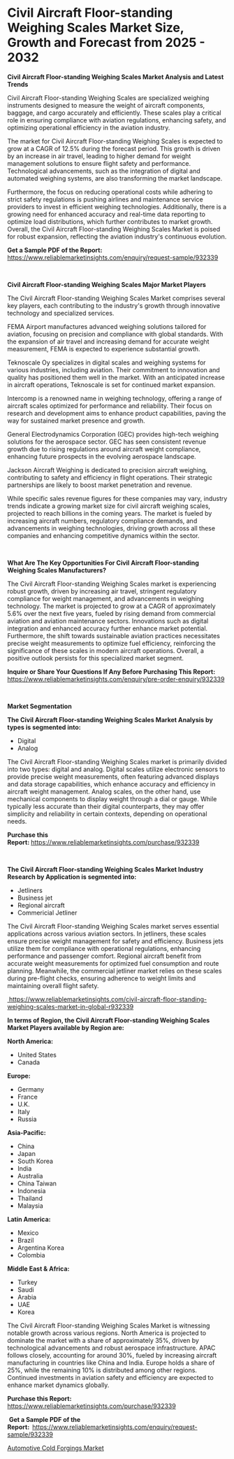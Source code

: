 <p><h1>Civil Aircraft Floor-standing Weighing Scales Market Size, Growth and Forecast from 2025 - 2032</h1></p><p><strong>Civil Aircraft Floor-standing Weighing Scales Market Analysis and Latest Trends</strong></p>
<p><p>Civil Aircraft Floor-standing Weighing Scales are specialized weighing instruments designed to measure the weight of aircraft components, baggage, and cargo accurately and efficiently. These scales play a critical role in ensuring compliance with aviation regulations, enhancing safety, and optimizing operational efficiency in the aviation industry.</p><p>The market for Civil Aircraft Floor-standing Weighing Scales is expected to grow at a CAGR of 12.5% during the forecast period. This growth is driven by an increase in air travel, leading to higher demand for weight management solutions to ensure flight safety and performance. Technological advancements, such as the integration of digital and automated weighing systems, are also transforming the market landscape. </p><p>Furthermore, the focus on reducing operational costs while adhering to strict safety regulations is pushing airlines and maintenance service providers to invest in efficient weighing technologies. Additionally, there is a growing need for enhanced accuracy and real-time data reporting to optimize load distributions, which further contributes to market growth. Overall, the Civil Aircraft Floor-standing Weighing Scales Market is poised for robust expansion, reflecting the aviation industry's continuous evolution.</p></p>
<p><strong>Get a Sample PDF of the Report:&nbsp;</strong> <a href="https://www.reliablemarketinsights.com/enquiry/request-sample/932339?utm_campaign=3268&utm_medium=2&utm_source=Github&utm_content=ia&utm_term=21032025&utm_id=civil-aircraft-floor-standing-weighing-scales">https://www.reliablemarketinsights.com/enquiry/request-sample/932339</a></p>
<p>&nbsp;</p>
<p><strong>Civil Aircraft Floor-standing Weighing Scales Major Market Players</strong></p>
<p><p>The Civil Aircraft Floor-standing Weighing Scales Market comprises several key players, each contributing to the industry's growth through innovative technology and specialized services. </p><p>FEMA Airport manufactures advanced weighing solutions tailored for aviation, focusing on precision and compliance with global standards. With the expansion of air travel and increasing demand for accurate weight measurement, FEMA is expected to experience substantial growth.</p><p>Teknoscale Oy specializes in digital scales and weighing systems for various industries, including aviation. Their commitment to innovation and quality has positioned them well in the market. With an anticipated increase in aircraft operations, Teknoscale is set for continued market expansion.</p><p>Intercomp is a renowned name in weighing technology, offering a range of aircraft scales optimized for performance and reliability. Their focus on research and development aims to enhance product capabilities, paving the way for sustained market presence and growth.</p><p>General Electrodynamics Corporation (GEC) provides high-tech weighing solutions for the aerospace sector. GEC has seen consistent revenue growth due to rising regulations around aircraft weight compliance, enhancing future prospects in the evolving aerospace landscape.</p><p>Jackson Aircraft Weighing is dedicated to precision aircraft weighing, contributing to safety and efficiency in flight operations. Their strategic partnerships are likely to boost market penetration and revenue.</p><p>While specific sales revenue figures for these companies may vary, industry trends indicate a growing market size for civil aircraft weighing scales, projected to reach billions in the coming years. The market is fueled by increasing aircraft numbers, regulatory compliance demands, and advancements in weighing technologies, driving growth across all these companies and enhancing competitive dynamics within the sector.</p></p>
<p>&nbsp;</p>
<p><strong>What Are The Key Opportunities For Civil Aircraft Floor-standing Weighing Scales Manufacturers?</strong></p>
<p><p>The Civil Aircraft Floor-standing Weighing Scales market is experiencing robust growth, driven by increasing air travel, stringent regulatory compliance for weight management, and advancements in weighing technology. The market is projected to grow at a CAGR of approximately 5.6% over the next five years, fueled by rising demand from commercial aviation and aviation maintenance sectors. Innovations such as digital integration and enhanced accuracy further enhance market potential. Furthermore, the shift towards sustainable aviation practices necessitates precise weight measurements to optimize fuel efficiency, reinforcing the significance of these scales in modern aircraft operations. Overall, a positive outlook persists for this specialized market segment.</p></p>
<p><strong>Inquire or Share Your Questions If Any Before Purchasing This Report:</strong> <a href="https://www.reliablemarketinsights.com/enquiry/pre-order-enquiry/932339?utm_campaign=3268&utm_medium=2&utm_source=Github&utm_content=ia&utm_term=21032025&utm_id=civil-aircraft-floor-standing-weighing-scales">https://www.reliablemarketinsights.com/enquiry/pre-order-enquiry/932339</a></p>
<p>&nbsp;</p>
<p><strong>Market Segmentation</strong></p>
<p><strong>The Civil Aircraft Floor-standing Weighing Scales Market Analysis by types is segmented into:</strong></p>
<p><ul><li>Digital</li><li>Analog</li></ul></p>
<p><p>The Civil Aircraft Floor-standing Weighing Scales market is primarily divided into two types: digital and analog. Digital scales utilize electronic sensors to provide precise weight measurements, often featuring advanced displays and data storage capabilities, which enhance accuracy and efficiency in aircraft weight management. Analog scales, on the other hand, use mechanical components to display weight through a dial or gauge. While typically less accurate than their digital counterparts, they may offer simplicity and reliability in certain contexts, depending on operational needs.</p></p>
<p><strong>Purchase this Report:&nbsp;</strong><a href="https://www.reliablemarketinsights.com/purchase/932339?utm_campaign=3268&utm_medium=2&utm_source=Github&utm_content=ia&utm_term=21032025&utm_id=civil-aircraft-floor-standing-weighing-scales">https://www.reliablemarketinsights.com/purchase/932339</a></p>
<p>&nbsp;</p>
<p><strong>The Civil Aircraft Floor-standing Weighing Scales Market Industry Research by Application is segmented into:</strong></p>
<p><ul><li>Jetliners</li><li>Business jet</li><li>Regional aircraft</li><li>Commericial Jetliner</li></ul></p>
<p><p>The Civil Aircraft Floor-standing Weighing Scales market serves essential applications across various aviation sectors. In jetliners, these scales ensure precise weight management for safety and efficiency. Business jets utilize them for compliance with operational regulations, enhancing performance and passenger comfort. Regional aircraft benefit from accurate weight measurements for optimized fuel consumption and route planning. Meanwhile, the commercial jetliner market relies on these scales during pre-flight checks, ensuring adherence to weight limits and maintaining overall flight safety.</p></p>
<p><a href="https://www.reliablemarketinsights.com/civil-aircraft-floor-standing-weighing-scales-market-in-global-r932339?utm_campaign=3268&utm_medium=2&utm_source=Github&utm_content=ia&utm_term=21032025&utm_id=civil-aircraft-floor-standing-weighing-scales">&nbsp;https://www.reliablemarketinsights.com/civil-aircraft-floor-standing-weighing-scales-market-in-global-r932339</a></p>
<p><strong>In terms of Region, the Civil Aircraft Floor-standing Weighing Scales Market Players available by Region are:</strong></p>
<p>
    <p> <strong> North America: </strong>
        <ul>
            <li>United States</li>
            <li>Canada</li>
        </ul>
        </p> 
    <p> <strong> Europe: </strong>
        <ul>
            <li>Germany</li>
            <li>France</li>
            <li>U.K.</li>
            <li>Italy</li>
            <li>Russia</li>
        </ul>
        </p> 
    <p> <strong> Asia-Pacific: </strong>
        <ul>
            <li>China</li>
            <li>Japan</li>
            <li>South Korea</li>
            <li>India</li>
            <li>Australia</li>
            <li>China Taiwan</li>
            <li>Indonesia</li>
            <li>Thailand</li>
            <li>Malaysia</li>
        </ul>
        </p> 
    <p> <strong> Latin America: </strong>
        <ul>
            <li>Mexico</li>
            <li>Brazil</li>
            <li>Argentina Korea</li>
            <li>Colombia</li>
        </ul>
        </p> 
    <p> <strong> Middle East & Africa: </strong>
        <ul>
            <li>Turkey</li>
            <li>Saudi</li>
            <li>Arabia</li>
            <li>UAE</li>
            <li>Korea</li>
        </ul>
    </p>
    </p>
<p><p>The Civil Aircraft Floor-standing Weighing Scales Market is witnessing notable growth across various regions. North America is projected to dominate the market with a share of approximately 35%, driven by technological advancements and robust aerospace infrastructure. APAC follows closely, accounting for around 30%, fueled by increasing aircraft manufacturing in countries like China and India. Europe holds a share of 25%, while the remaining 10% is distributed among other regions. Continued investments in aviation safety and efficiency are expected to enhance market dynamics globally.</p></p>
<p><strong>Purchase this Report: </strong><a href="https://www.reliablemarketinsights.com/purchase/932339?utm_campaign=3268&utm_medium=2&utm_source=Github&utm_content=ia&utm_term=21032025&utm_id=civil-aircraft-floor-standing-weighing-scales">https://www.reliablemarketinsights.com/purchase/932339</a></p>
<p>&nbsp;<strong>Get a Sample PDF of the Report:&nbsp;&nbsp;</strong><a href="https://www.reliablemarketinsights.com/enquiry/request-sample/932339?utm_campaign=3268&utm_medium=2&utm_source=Github&utm_content=ia&utm_term=21032025&utm_id=civil-aircraft-floor-standing-weighing-scales">https://www.reliablemarketinsights.com/enquiry/request-sample/932339</a></p>
<p><strong></strong></p>
<p><p><a href="https://github.com/sderolza/Market-Research-Report-List-1/blob/main/automotive-cold-forgings-market.md?utm_campaign=3268&utm_medium=2&utm_source=Github&utm_content=ia&utm_term=21032025&utm_id=civil-aircraft-floor-standing-weighing-scales">Automotive Cold Forgings Market</a></p></p>